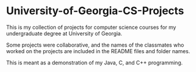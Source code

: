 # University-of-Georgia-CS-Projects

This is my collection of projects for computer science courses for my undergraduate degree at University of Georgia.

Some projects were collaborative, and the names of the classmates who worked on the projects are included in the README files and folder names.

This is meant as a demonstration of my Java, C, and C++ programming.

